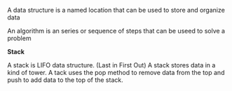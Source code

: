 <!DOCTYPE html>
<html lang="en">
<head>
<title>Data Structures In Java with Bro Code</title>
</head>
<body>
<title>What is a data structure?</title>
<p> A data structure is a named location that can be used to store and organize data</p>
<title>What is an algorithm?</title>
<p>An algorithm is an series or sequence of steps that can be useed to solve a problem</p>
<strong>Stack</strong>
<p>
A stack is LIFO data structure. (Last in First Out)
A stack stores data in a kind of tower.
A tack uses the pop method to remove data from the top and push to add data to the top of the stack.
</p>
</body>
</html>